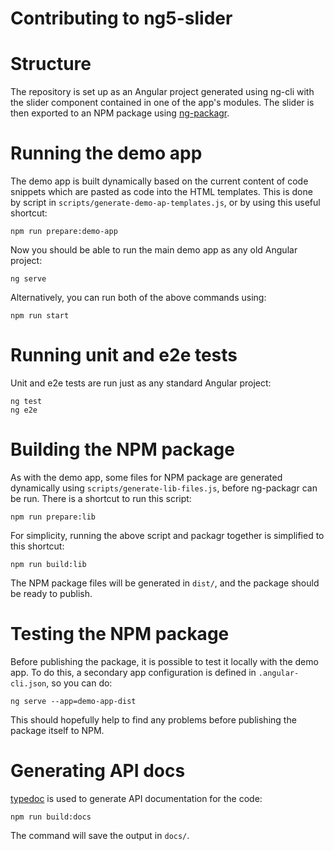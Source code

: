 # Contributing to ng5-slider

# Structure

The repository is set up as an Angular project generated using ng-cli with the slider component contained in one of the app's modules. The slider is then exported to an NPM package using [ng-packagr](https://github.com/dherges/ng-packagr).

# Running the demo app

The demo app is built dynamically based on the current content of code snippets which are pasted as code into the HTML templates. This is done by script in `scripts/generate-demo-ap-templates.js`, or by using this useful shortcut:
```
npm run prepare:demo-app
```

Now you should be able to run the main demo app as any old Angular project:
```
ng serve
```

Alternatively, you can run both of the above commands using:
```
npm run start
```

# Running unit and e2e tests

Unit and e2e tests are run just as any standard Angular project:
```
ng test
ng e2e
```

# Building the NPM package

As with the demo app, some files for NPM package are generated dynamically using `scripts/generate-lib-files.js`, before ng-packagr can be run. There is a shortcut to run this script:
```
npm run prepare:lib
```

For simplicity, running the above script and packagr together is simplified to this shortcut:
```
npm run build:lib
```

The NPM package files will be generated in `dist/`, and the package should be ready to publish.

# Testing the NPM package

Before publishing the package, it is possible to test it locally with the demo app. To do this, a secondary app configuration is defined in `.angular-cli.json`, so you can do:
```
ng serve --app=demo-app-dist
```

This should hopefully help to find any problems before publishing the package itself to NPM.

# Generating API docs

[typedoc](https://github.com/TypeStrong/typedoc) is used to generate API documentation for the code:
```
npm run build:docs
```

The command will save the output in `docs/`.
